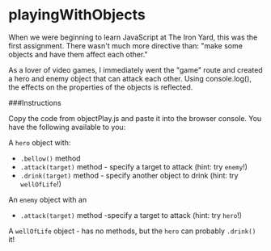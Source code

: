 playingWithObjects
==================

When we were beginning to learn JavaScript at The Iron Yard, this was the first assignment. There wasn't much more directive than: "make some objects and have them affect each other."

As a lover of video games, I immediately went the "game" route and created a hero and enemy object that can attack each other. Using console.log(), the effects on the properties of the objects is reflected. 

###Instructions

Copy the code from objectPlay.js and paste it into the browser console. You have the following available to you:

A `hero` object with:
- `.bellow()` method 
- `.attack(target)` method - specify a target to attack (hint: try `enemy`!)
- `.drink(target)` method - specify another object to drink (hint: try `wellOfLife`!)

An `enemy` object with an
- `.attack(target)` method -specify a target to attack (hint: try `hero`!)

A `wellOfLife` object - has no methods, but the `hero` can probably `.drink()` it!
